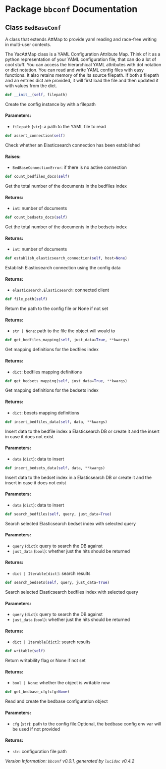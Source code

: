 <script>
document.addEventListener('DOMContentLoaded', (event) => {
  document.querySelectorAll('h3 code').forEach((block) => {
    hljs.highlightBlock(block);
  });
});
</script>

<style>
h3 .content { 
    padding-left: 22px;
    text-indent: -15px;
 }
h3 .hljs .content {
    padding-left: 20px;
    margin-left: 0px;
    text-indent: -15px;
    martin-bottom: 0px;
}
h4 .content, table .content, p .content, li .content { margin-left: 30px; }
h4 .content { 
    font-style: italic;
    font-size: 1em;
    margin-bottom: 0px;
}

</style>


# Package `bbconf` Documentation

## <a name="BedBaseConf"></a> Class `BedBaseConf`
A class that extends AttMap to provide yaml reading and race-free writing in multi-user contexts.

The YacAttMap class is a YAML Configuration Attribute Map. Think of it as a python representation of your YAML
configuration file, that can do a lot of cool stuff. You can access the hierarchical YAML attributes with dot
notation or dict notation. You can read and write YAML config files with easy functions. It also retains memory
of the its source filepath. If both a filepath and an entries dict are provided, it will first load the file
and then updated it with values from the dict.


```python
def __init__(self, filepath)
```

Create the config instance by with a filepath
#### Parameters:

- `filepath` (`str`):  a path to the YAML file to read




```python
def assert_connection(self)
```

Check whether an Elasticsearch connection has been established
#### Raises:

- `BedBaseConnectionError`:  if there is no active connection




```python
def count_bedfiles_docs(self)
```

Get the total number of the documents in the bedfiles index
#### Returns:

- `int`:  number of documents




```python
def count_bedsets_docs(self)
```

Get the total number of the documents in the bedsets index
#### Returns:

- `int`:  number of documents




```python
def establish_elasticsearch_connection(self, host=None)
```

Establish Elasticsearch connection using the config data
#### Returns:

- `elasticsearch.Elasticsearch`:  connected client




```python
def file_path(self)
```

Return the path to the config file or None if not set
#### Returns:

- `str | None`:  path to the file the object will would to




```python
def get_bedfiles_mapping(self, just_data=True, **kwargs)
```

Get mapping definitions for the bedfiles index
#### Returns:

- `dict`:  bedfiles mapping definitions




```python
def get_bedsets_mapping(self, just_data=True, **kwargs)
```

Get mapping definitions for the bedsets index
#### Returns:

- `dict`:  besets mapping definitions




```python
def insert_bedfiles_data(self, data, **kwargs)
```

Insert data to the bedfile index a Elasticsearch DB or create it and the insert in case it does not exist
#### Parameters:

- `data` (`dict`):  data to insert




```python
def insert_bedsets_data(self, data, **kwargs)
```

Insert data to the bedset index in a Elasticsearch DB or create it and the insert in case it does not exist
#### Parameters:

- `data` (`dict`):  data to insert




```python
def search_bedfiles(self, query, just_data=True)
```

Search selected Elasticsearch bedset index with selected query
#### Parameters:

- `query` (`dict`):  query to search the DB against
- `just_data` (`bool`):  whether just the hits should be returned


#### Returns:

- `dict | Iterable[dict]`:  search results




```python
def search_bedsets(self, query, just_data=True)
```

Search selected Elasticsearch bedfiles index with selected query
#### Parameters:

- `query` (`dict`):  query to search the DB against
- `just_data` (`bool`):  whether just the hits should be returned


#### Returns:

- `dict | Iterable[dict]`:  search results




```python
def writable(self)
```

Return writability flag or None if not set
#### Returns:

- `bool | None`:  whether the object is writable now




```python
def get_bedbase_cfg(cfg=None)
```

Read and create the bedbase configuration object
#### Parameters:

- `cfg` (`str`):  path to the config file.Optional, the bedbase config env var will be used if not provided


#### Returns:

- `str`:  configuration file path







*Version Information: `bbconf` v0.0.1, generated by `lucidoc` v0.4.2*
